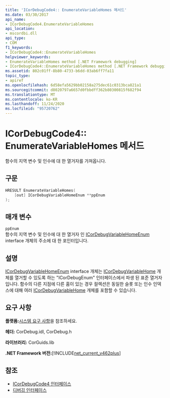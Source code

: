 ```yaml
---
title: 'ICorDebugCode4:: EnumerateVariableHomes 메서드'
ms.date: 03/30/2017
api_name:
- ICorDebugCode4.EnumerateVariableHomes
api_location:
- mscordbi.dll
api_type:
- COM
f1_keywords:
- ICorDebugCode4::EnumerateVariableHomes
helpviewer_keywords:
- EnumerateVariableHomes method [.NET Framework debugging]
- ICorDebugCode4::EnumerateVariableHomes method [.NET Framework debugging]
ms.assetid: 802c01ff-8b80-4733-b6dd-03ab6ff7fa11
topic_type:
- apiref
ms.openlocfilehash: 6d58efa5629bb02158a275dec61c0313bca821a1
ms.sourcegitcommit: d8020797a6657d0fbbdff362b80300815f682f94
ms.translationtype: MT
ms.contentlocale: ko-KR
ms.lasthandoff: 11/24/2020
ms.locfileid: "95720762"
---
```

# <a name="icordebugcode4enumeratevariablehomes-method"></a>ICorDebugCode4:: EnumerateVariableHomes 메서드

함수의 지역 변수 및 인수에 대 한 열거자를 가져옵니다.  
  
## <a name="syntax"></a>구문  
  
```cpp  
HRESULT EnumerateVariableHomes(  
    [out] ICorDebugVariableHomeEnum **ppEnum  
);  
```  
  
## <a name="parameters"></a>매개 변수  

 `ppEnum`  
 함수의 지역 변수 및 인수에 대 한 열거자 인 [ICorDebugVariableHomeEnum](icordebugvariablehomeenum-interface.md) interface 개체의 주소에 대 한 포인터입니다.  
  
## <a name="remarks"></a>설명  

 [ICorDebugVariableHomeEnum](icordebugvariablehomeenum-interface.md) interface 개체는 [ICorDebugVariableHome](icordebugvariablehome-interface.md) 개체를 열거할 수 있도록 하는 "ICorDebugEnum" 인터페이스에서 파생 된 표준 열거자입니다. 함수의 다른 지점에 다른 홈이 있는 경우 컬렉션은 동일한 슬롯 또는 인수 인덱스에 대해 여러 [ICorDebugVariableHome](icordebugvariablehome-interface.md) 개체를 포함할 수 있습니다.  
  
## <a name="requirements"></a>요구 사항  

 **플랫폼:**[시스템 요구 사항](../../get-started/system-requirements.md)을 참조하세요.  
  
 **헤더:** CorDebug.idl, CorDebug.h  
  
 **라이브러리:** CorGuids.lib  
  
 **.NET Framework 버전:**[!INCLUDE[net_current_v462plus](../../../../includes/net-current-v462plus-md.md)]  
  
## <a name="see-also"></a>참조

- [ICorDebugCode4 인터페이스](icordebugcode4-interface.md)
- [디버깅 인터페이스](debugging-interfaces.md)
